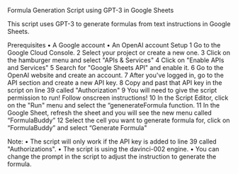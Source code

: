 Formula Generation Script using GPT-3 in Google Sheets


This script uses GPT-3 to generate formulas from text instructions in Google Sheets.



Prerequisites
	•	A Google account
	•	An OpenAI account
Setup
	1	Go to the Google Cloud Console.
	2	Select your project or create a new one.
	3	Click on the hamburger menu and select "APIs & Services"
	4	Click on "Enable APIs and Services"
	5	Search for "Google Sheets API" and enable it.
	6	Go to the OpenAI website and create an account.
	7	After you've logged in, go to the API section and create a new API key.
	8	Copy and past that API key in the script on line 39 called "Authorization"
	9	You will need to give the script permission to run! Follow onscreen instructions!
	10	In the Script Editor, click on the "Run" menu and select the “genenerateFormula function.
	11	In the Google Sheet, refresh the sheet and you will see the new menu called “FormulaBuddy”
	12	Select the cell you want to generate formula for, click on “FormulaBuddy” and select “Generate Formula"


Note:
	•	The script will only work if the API key is added to line 39 called "Authorizations".
	•	The script is using the davinci-002 engine.
	•	You can change the prompt in the script to adjust the instruction to generate the formula.
